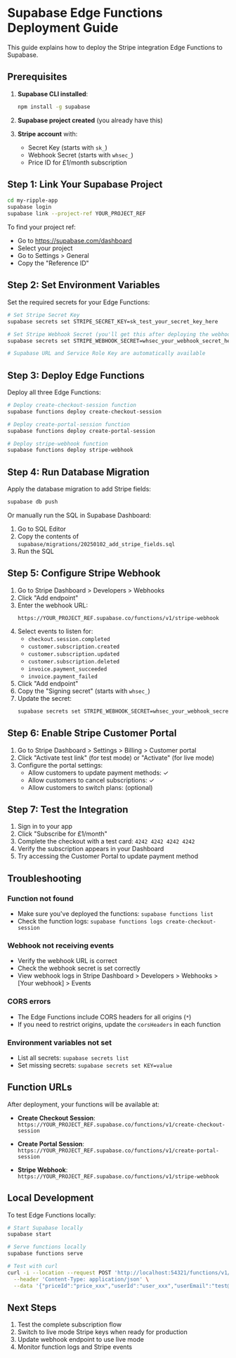 # Supabase Edge Functions Deployment Guide

This guide explains how to deploy the Stripe integration Edge Functions to Supabase.

## Prerequisites

1. **Supabase CLI installed**:
   ```bash
   npm install -g supabase
   ```

2. **Supabase project created** (you already have this)

3. **Stripe account** with:
   - Secret Key (starts with `sk_`)
   - Webhook Secret (starts with `whsec_`)
   - Price ID for £1/month subscription

## Step 1: Link Your Supabase Project

```bash
cd my-ripple-app
supabase login
supabase link --project-ref YOUR_PROJECT_REF
```

To find your project ref:
- Go to https://supabase.com/dashboard
- Select your project
- Go to Settings > General
- Copy the "Reference ID"

## Step 2: Set Environment Variables

Set the required secrets for your Edge Functions:

```bash
# Set Stripe Secret Key
supabase secrets set STRIPE_SECRET_KEY=sk_test_your_secret_key_here

# Set Stripe Webhook Secret (you'll get this after deploying the webhook function)
supabase secrets set STRIPE_WEBHOOK_SECRET=whsec_your_webhook_secret_here

# Supabase URL and Service Role Key are automatically available
```

## Step 3: Deploy Edge Functions

Deploy all three Edge Functions:

```bash
# Deploy create-checkout-session function
supabase functions deploy create-checkout-session

# Deploy create-portal-session function
supabase functions deploy create-portal-session

# Deploy stripe-webhook function
supabase functions deploy stripe-webhook
```

## Step 4: Run Database Migration

Apply the database migration to add Stripe fields:

```bash
supabase db push
```

Or manually run the SQL in Supabase Dashboard:
1. Go to SQL Editor
2. Copy the contents of `supabase/migrations/20250102_add_stripe_fields.sql`
3. Run the SQL

## Step 5: Configure Stripe Webhook

1. Go to Stripe Dashboard > Developers > Webhooks
2. Click "Add endpoint"
3. Enter the webhook URL:
   ```
   https://YOUR_PROJECT_REF.supabase.co/functions/v1/stripe-webhook
   ```
4. Select events to listen for:
   - `checkout.session.completed`
   - `customer.subscription.created`
   - `customer.subscription.updated`
   - `customer.subscription.deleted`
   - `invoice.payment_succeeded`
   - `invoice.payment_failed`
5. Click "Add endpoint"
6. Copy the "Signing secret" (starts with `whsec_`)
7. Update the secret:
   ```bash
   supabase secrets set STRIPE_WEBHOOK_SECRET=whsec_your_webhook_secret_here
   ```

## Step 6: Enable Stripe Customer Portal

1. Go to Stripe Dashboard > Settings > Billing > Customer portal
2. Click "Activate test link" (for test mode) or "Activate" (for live mode)
3. Configure the portal settings:
   - Allow customers to update payment methods: ✓
   - Allow customers to cancel subscriptions: ✓
   - Allow customers to switch plans: (optional)

## Step 7: Test the Integration

1. Sign in to your app
2. Click "Subscribe for £1/month"
3. Complete the checkout with a test card: `4242 4242 4242 4242`
4. Verify the subscription appears in your Dashboard
5. Try accessing the Customer Portal to update payment method

## Troubleshooting

### Function not found
- Make sure you've deployed the functions: `supabase functions list`
- Check the function logs: `supabase functions logs create-checkout-session`

### Webhook not receiving events
- Verify the webhook URL is correct
- Check the webhook secret is set correctly
- View webhook logs in Stripe Dashboard > Developers > Webhooks > [Your webhook] > Events

### CORS errors
- The Edge Functions include CORS headers for all origins (`*`)
- If you need to restrict origins, update the `corsHeaders` in each function

### Environment variables not set
- List all secrets: `supabase secrets list`
- Set missing secrets: `supabase secrets set KEY=value`

## Function URLs

After deployment, your functions will be available at:

- **Create Checkout Session**: 
  `https://YOUR_PROJECT_REF.supabase.co/functions/v1/create-checkout-session`

- **Create Portal Session**: 
  `https://YOUR_PROJECT_REF.supabase.co/functions/v1/create-portal-session`

- **Stripe Webhook**: 
  `https://YOUR_PROJECT_REF.supabase.co/functions/v1/stripe-webhook`

## Local Development

To test Edge Functions locally:

```bash
# Start Supabase locally
supabase start

# Serve functions locally
supabase functions serve

# Test with curl
curl -i --location --request POST 'http://localhost:54321/functions/v1/create-checkout-session' \
  --header 'Content-Type: application/json' \
  --data '{"priceId":"price_xxx","userId":"user_xxx","userEmail":"test@example.com"}'
```

## Next Steps

1. Test the complete subscription flow
2. Switch to live mode Stripe keys when ready for production
3. Update webhook endpoint to use live mode
4. Monitor function logs and Stripe events

